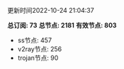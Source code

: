 更新时间2022-10-24 21:04:37

**总订阅: 73**
**总节点: 2181**
**有效节点: 803**
- ss节点: 457
- v2ray节点: 256
- trojan节点: 90
